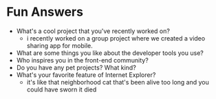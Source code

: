 # Fun Answers

* What's a cool project that you've recently worked on?
    - i recently worked on a group project where we created a video sharing app for mobile.
* What are some things you like about the developer tools you use?
* Who inspires you in the front-end community?
* Do you have any pet projects? What kind?
* What's your favorite feature of Internet Explorer?
    - it's like that neighborhood cat that's been alive too long and you could have sworn it died
